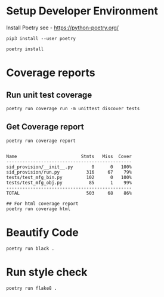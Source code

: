 # Setup Developer Environment

Install Poetry see - https://python-poetry.org/

```
pip3 install --user poetry

poetry install
```

# Coverage reports

## Run unit test coverage

```
poetry run coverage run -m unittest discover tests
```

## Get Coverage report

```
poetry run coverage report


Name                        Stmts   Miss  Cover
-----------------------------------------------
sid_provision/__init__.py       0      0   100%
sid_provision/run.py          316     67    79%
tests/test_mfg_bin.py         102      0   100%
tests/test_mfg_obj.py          85      1    99%
-----------------------------------------------
TOTAL                         503     68    86%

## For html coverage report
poetry run coverage html
```

# Beautify Code

```
poetry run black .
```

# Run style check

```
poetry run flake8 .
```
